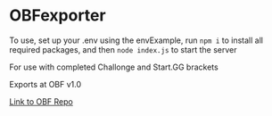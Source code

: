# OBFexporter

To use, set up your .env using the envExample, run `npm i` to install all required packages, and then `node index.js` to start the server

For use with completed Challonge and Start.GG brackets

Exports at OBF v1.0

[Link to OBF Repo](https://github.com/openbracketformat/openbracketformat)
